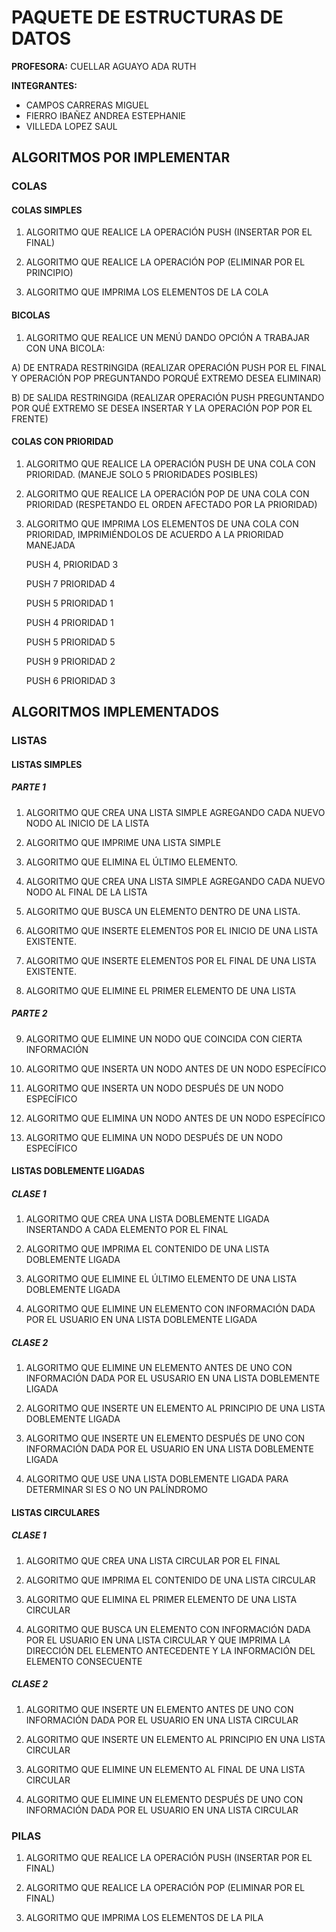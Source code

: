 # PAQUETE DE ESTRUCTURAS DE DATOS

**PROFESORA:** CUELLAR AGUAYO ADA RUTH

**INTEGRANTES:**
- CAMPOS CARRERAS MIGUEL
- FIERRO IBAÑEZ ANDREA ESTEPHANIE
- VILLEDA LOPEZ SAUL

## ALGORITMOS POR IMPLEMENTAR

### COLAS

#### COLAS SIMPLES

1. ALGORITMO QUE REALICE LA OPERACIÓN PUSH (INSERTAR POR EL FINAL)

2. ALGORITMO QUE REALICE LA OPERACIÓN POP (ELIMINAR POR EL PRINCIPIO)

3. ALGORITMO QUE IMPRIMA LOS ELEMENTOS DE LA COLA

#### BICOLAS

1. ALGORITMO QUE REALICE UN MENÚ DANDO OPCIÓN A TRABAJAR CON UNA BICOLA:

A) DE ENTRADA RESTRINGIDA (REALIZAR OPERACIÓN PUSH POR EL FINAL Y OPERACIÓN POP PREGUNTANDO PORQUÉ EXTREMO DESEA ELIMINAR)

B) DE SALIDA RESTRINGIDA (REALIZAR OPERACIÓN PUSH PREGUNTANDO POR QUÉ EXTREMO SE DESEA INSERTAR Y LA OPERACIÓN POP POR EL FRENTE)

#### COLAS CON PRIORIDAD

1. ALGORITMO QUE REALICE LA OPERACIÓN PUSH DE UNA COLA CON PRIORIDAD. (MANEJE SOLO 5 PRIORIDADES POSIBLES)

2. ALGORITMO QUE REALICE LA OPERACIÓN POP DE UNA COLA CON PRIORIDAD (RESPETANDO EL ORDEN AFECTADO POR LA PRIORIDAD)

3. ALGORITMO QUE IMPRIMA LOS ELEMENTOS DE UNA COLA CON PRIORIDAD, IMPRIMIÉNDOLOS DE ACUERDO A LA PRIORIDAD MANEJADA

    PUSH 4, PRIORIDAD 3

    PUSH 7 PRIORIDAD 4

    PUSH 5 PRIORIDAD 1

    PUSH 4 PRIORIDAD 1

    PUSH 5 PRIORIDAD 5

    PUSH 9 PRIORIDAD 2

    PUSH 6 PRIORIDAD 3



## ALGORITMOS IMPLEMENTADOS

### LISTAS

#### LISTAS SIMPLES

##### PARTE 1

1. ALGORITMO QUE CREA UNA LISTA SIMPLE AGREGANDO CADA NUEVO NODO AL INICIO DE LA LISTA

2. ALGORITMO QUE IMPRIME UNA  LISTA SIMPLE

3. ALGORITMO QUE ELIMINA EL ÚLTIMO ELEMENTO.

4.  ALGORITMO QUE CREA UNA LISTA SIMPLE AGREGANDO CADA NUEVO NODO AL FINAL DE LA LISTA 

5. ALGORITMO QUE BUSCA UN ELEMENTO DENTRO DE UNA LISTA. 

6. ALGORITMO QUE INSERTE ELEMENTOS POR EL INICIO DE UNA LISTA EXISTENTE.

7. ALGORITMO QUE INSERTE ELEMENTOS POR EL FINAL DE UNA LISTA EXISTENTE. 

8. ALGORITMO QUE ELIMINE EL PRIMER ELEMENTO DE UNA LISTA

##### PARTE 2

9. ALGORITMO QUE ELIMINE UN NODO QUE COINCIDA CON CIERTA INFORMACIÓN 

10. ALGORITMO QUE INSERTA UN NODO ANTES DE UN NODO ESPECÍFICO 

11. ALGORITMO QUE INSERTA UN NODO DESPUÉS DE UN NODO ESPECÍFICO

12. ALGORITMO QUE ELIMINA UN NODO ANTES DE UN NODO ESPECÍFICO 

13. ALGORITMO QUE ELIMINA UN NODO DESPUÉS DE UN NODO ESPECÍFICO 

#### LISTAS DOBLEMENTE LIGADAS

##### CLASE 1

1. ALGORITMO QUE CREA UNA LISTA DOBLEMENTE LIGADA INSERTANDO A CADA ELEMENTO POR EL FINAL  

2. ALGORITMO QUE IMPRIMA EL CONTENIDO DE UNA LISTA DOBLEMENTE LIGADA

3. ALGORITMO QUE ELIMINE EL ÚLTIMO ELEMENTO DE UNA LISTA DOBLEMENTE LIGADA

4. ALGORITMO QUE ELIMINE UN ELEMENTO CON INFORMACIÓN DADA POR EL USUARIO EN UNA LISTA DOBLEMENTE LIGADA

##### CLASE 2

1. ALGORITMO QUE ELIMINE UN ELEMENTO ANTES DE UNO CON INFORMACIÓN DADA POR EL USUSARIO EN UNA LISTA DOBLEMENTE LIGADA 

2. ALGORITMO QUE INSERTE UN ELEMENTO AL PRINCIPIO DE UNA LISTA DOBLEMENTE LIGADA 

3. ALGORITMO QUE INSERTE UN ELEMENTO DESPUÉS DE UNO CON INFORMACIÓN DADA POR EL USUARIO EN UNA LISTA DOBLEMENTE LIGADA 

4. ALGORITMO QUE USE UNA LISTA DOBLEMENTE LIGADA PARA DETERMINAR SI ES O NO UN PALÍNDROMO

#### LISTAS CIRCULARES

##### CLASE 1

1. ALGORITMO QUE CREA UNA LISTA CIRCULAR POR EL FINAL 

2. ALGORITMO QUE IMPRIMA EL CONTENIDO DE UNA LISTA CIRCULAR

3. ALGORITMO QUE ELIMINA EL PRIMER ELEMENTO DE UNA LISTA CIRCULAR

4. ALGORITMO QUE BUSCA UN ELEMENTO CON INFORMACIÓN DADA POR EL USUARIO EN UNA LISTA CIRCULAR Y QUE IMPRIMA LA DIRECCIÓN DEL ELEMENTO ANTECEDENTE Y LA INFORMACIÓN DEL ELEMENTO CONSECUENTE

##### CLASE 2

1. ALGORITMO QUE INSERTE UN ELEMENTO ANTES DE UNO CON INFORMACIÓN DADA POR EL USUARIO EN UNA LISTA CIRCULAR

2. ALGORITMO QUE INSERTE UN ELEMENTO AL PRINCIPIO EN UNA LISTA CIRCULAR 

3. ALGORITMO QUE ELIMINE UN ELEMENTO AL FINAL DE UNA LISTA CIRCULAR

4. ALGORITMO QUE ELIMINE UN ELEMENTO DESPUÉS DE UNO CON INFORMACIÓN DADA POR EL USUARIO EN UNA LISTA CIRCULAR 

### PILAS

1. ALGORITMO QUE REALICE LA OPERACIÓN PUSH (INSERTAR POR EL FINAL)

2. ALGORITMO QUE REALICE LA OPERACIÓN POP (ELIMINAR POR EL FINAL)

3. ALGORITMO QUE IMPRIMA LOS ELEMENTOS DE LA PILA
